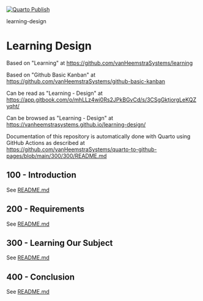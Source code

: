 [![Quarto Publish](https://github.com/vanHeemstraSystems/learning-design/actions/workflows/publish.yml/badge.svg)](https://github.com/vanHeemstraSystems/learning-design/actions/workflows/publish.yml)

learning-design
# Learning Design

Based on "Learning" at https://github.com/vanHeemstraSystems/learning

Based on "Github Basic Kanban" at https://github.com/vanHeemstraSystems/github-basic-kanban

Can be read as "Learning - Design" at https://app.gitbook.com/o/mhLLz4wi0Rs2JPkBGvCd/s/3CSgGktjorgLeKQZyqht/

Can be browsed as "Learning - Design" at https://vanheemstrasystems.github.io/learning-design/

Documentation of this repository is automatically done with Quarto using GitHub Actions as described at https://github.com/vanHeemstraSystems/quarto-to-github-pages/blob/main/300/300/README.md

## 100 - Introduction

See [README.md](./100/README.md)

## 200 - Requirements

See [README.md](./200/README.md)

## 300 - Learning Our Subject

See [README.md](./300/README.md)

## 400 - Conclusion

See [README.md](./400/README.md)
